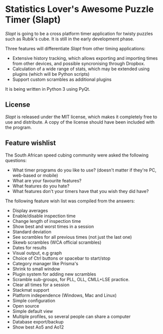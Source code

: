 Statistics Lover's Awesome Puzzle Timer (Slapt)
===============================================

*Slapt* is going to be a cross platform timer application for twisty puzzles such as Rubik's cube. It is still in the early development phase.

Three features will differentiate *Slapt* from other timing applications:
 * Extensive history tracking, which allows exporting and importing times from other devices, and possible syncronising through Dropbox.
 * Calculation of a wide range of stats, which may be extended using plugins (which will be Python scripts)
 * Support custom scrambles as additional plugins

It is being written in Python 3 using PyQt.

License
-------
*Slapt* is released under the MIT license, which makes it completely free to use and distribute. A copy of the license should have been included with the program.


Feature wishlist
----------------

The South African speed cubing community were asked the following questions:
 * What timer programs do you like to use? (doesn't matter if they're PC, web-based or mobile)
 * What are your favourite features?
 * What features do you hate?
 * What features don't your timers have that you wish they did have?

The following feature wish list was compiled from the answers:

 * Display averages
 * Enable/disable inspection time
 * Change length of inspection time
 * Show best and worst times in a session
 * Standard deviation
 * See scrambles for all previous times (not just the last one)
 * Skewb scrambles (WCA official scrambles)
 * Dates for results
 * Visual output, e.g graph
 * Choice of Ctrl buttons or spacebar to start/stop
 * Category manager like Prisma's
 * Shrink to small window
 * Plugin system for adding new scrambles
 * Scramble sub-groups, for PLL, OLL, CMLL+LSE practice.
 * Clear all times for a session
 * Stackmat support
 * Platform independence (Windows, Mac and Linux)
 * Simple configuration
 * Open source
 * Simple default view
 * Multiple profiles, so several people can share a computer
 * Database export/backup
 * Show best Ao5 and Ao12

